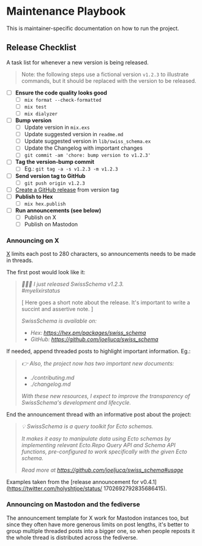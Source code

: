 # Maintenance Playbook

This is maintainer-specific documentation on how to run the project.

## Release Checklist

A task list for whenever a new version is being released.

> Note: the following steps use a fictional version `v1.2.3` to illustrate commands, but it should be replaced with the version to be released.

- [ ] **Ensure the code quality looks good**
  - [ ] `mix format --check-formatted`
  - [ ] `mix test`
  - [ ] `mix dialyzer`
- [ ] **Bump version**
  - [ ] Update version in `mix.exs`
  - [ ] Update suggested version in `readme.md`
  - [ ] Update suggested version in `lib/swiss_schema.ex`
  - [ ] Update the Changelog with important changes
  - [ ] `git commit -am 'chore: bump version to v1.2.3'`
- [ ] **Tag the version-bump commit**
  - [ ] Eg.: `git tag -a -s v1.2.3 -m v1.2.3`
- [ ] **Send version tag to GitHub**
  - [ ] `git push origin v1.2.3`
- [ ] [Create a GitHub release](https://github.com/joeljuca/swiss_schema/releases/new) from version tag
- [ ] **Publish to Hex**
  - [ ] `mix hex.publish`
- [ ] **Run announcements (see below)**
  - [ ] Publish on X
  - [ ] Publish on Mastodon

### Announcing on X

[X](https://x.com) limits each post to 280 characters, so announcements needs to be made in threads.

The first post would look like it:

> _🧙🏻‍♂️ I just released SwissSchema v1.2.3._  
> _#myelixirstatus_
>
> [ Here goes a short note about the release. It's important to write a succint and assertive note. ]
>
> _SwissSchema is available on:_
>
> - _Hex: https://hex.pm/packages/swiss_schema_
> - _GitHub: https://github.com/joeljuca/swiss_schema_

If needed, append threaded posts to highlight important information. Eg.:

> _👉 Also, the project now has two important new documents:_
>
> - _./contributing.md_
> - _./changelog.md_
>
> _With these new resources, I expect to improve the transparency of SwissSchema's development and lifecycle._

End the announcement thread with an informative post about the project:

> _💡 SwissSchema is a query toolkit for Ecto schemas._
>
> _It makes it easy to manipulate data using Ecto schemas by implementing relevant Ecto.Repo Query API and Schema API functions, pre-configured to work specifically with the given Ecto schema._
>
> _Read more at https://github.com/joeljuca/swiss_schema#usage_

Examples taken from the [release announcement for v0.4.1](https://twitter.com/holyshtjoe/status/ 1702692792835686415).

### Announcing on Mastodon and the fediverse

The announcement template for X work for Mastodon instances too, but since they often have more generous limits on post lengths, it's better to group multiple threaded posts into a bigger one, so when people reposts it the whole thread is distributed across the fediverse.
